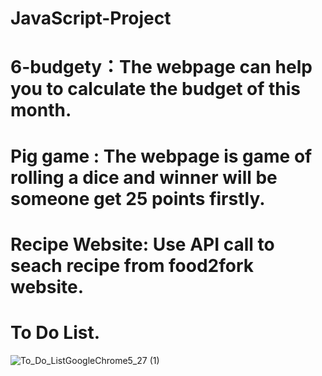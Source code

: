 # JavaScript-Project

# 6-budgety：The webpage can help you to calculate the budget of this month.

# Pig game : The webpage is game of rolling a dice and winner will be someone get 25 points firstly.

# Recipe Website: Use API call to seach recipe from food2fork website.

# To Do List.
![To_Do_ListGoogleChrome5_27 (1)](https://user-images.githubusercontent.com/24995833/58435701-9709aa00-8076-11e9-83d2-f349387e9cce.gif)
